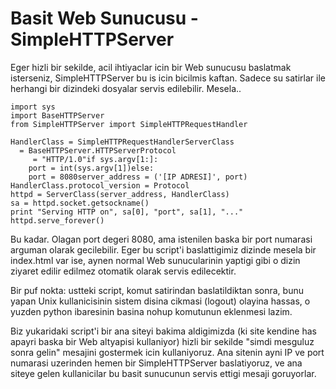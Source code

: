 # Basit Web Sunucusu - SimpleHTTPServer

Eger hizli bir sekilde, acil ihtiyaclar icin bir Web sunucusu
baslatmak isterseniz, SimpleHTTPServer bu is icin bicilmis
kaftan. Sadece su satirlar ile herhangi bir dizindeki dosyalar servis
edilebilir. Mesela..

```
import sys
import BaseHTTPServer
from SimpleHTTPServer import SimpleHTTPRequestHandler

HandlerClass = SimpleHTTPRequestHandlerServerClass
  = BaseHTTPServer.HTTPServerProtocol
     = "HTTP/1.0"if sys.argv[1:]:
    port = int(sys.argv[1])else:
    port = 8080server_address = ('[IP ADRESI]', port)
HandlerClass.protocol_version = Protocol
httpd = ServerClass(server_address, HandlerClass)
sa = httpd.socket.getsockname()
print "Serving HTTP on", sa[0], "port", sa[1], "..."
httpd.serve_forever() 
```

Bu kadar. Olagan port degeri 8080, ama istenilen baska bir port
numarasi arguman olarak gecilebilir. Eger bu script'i baslattigimiz
dizinde mesela bir index.html var ise, aynen normal Web sunucularinin
yaptigi gibi o dizin ziyaret edilir edilmez otomatik olarak servis
edilecektir.

Bir puf nokta: ustteki script, komut satirindan baslatildiktan sonra,
bunu yapan Unix kullanicisinin sistem disina cikmasi (logout) olayina
hassas, o yuzden python ibaresinin basina nohup komutunun eklenmesi
lazim.

Biz yukaridaki script'i bir ana siteyi bakima aldigimizda (ki site
kendine has apayri baska bir Web altyapisi kullaniyor) hizli bir
sekilde "simdi mesguluz sonra gelin" mesajini gostermek icin
kullaniyoruz. Ana sitenin ayni IP ve port numarasi uzerinden hemen bir
SimpleHTTPServer baslatiyoruz, ve ana siteye gelen kullanicilar bu
basit sunucunun servis ettigi mesaji goruyorlar.






